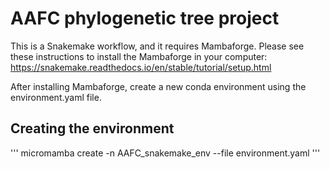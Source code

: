 # AAFC phylogenetic tree project

This is a Snakemake workflow, and it requires Mambaforge. Please see these instructions to install the Mambaforge in your computer: https://snakemake.readthedocs.io/en/stable/tutorial/setup.html

After installing Mambaforge, create a new conda environment using the environment.yaml file. 

## Creating the environment
'''
micromamba create -n AAFC_snakemake_env --file environment.yaml
'''
